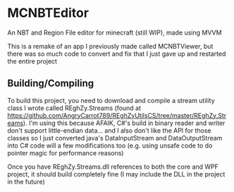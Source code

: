 # MCNBTEditor
An NBT and Region File editor for minecraft (still WIP), made using MVVM

This is a remake of an app I previously made called MCNBTViewer, but there was so much code to convert and fix that I just gave up and restarted the entire project

## Building/Compiling

To build this project, you need to download and compile a stream utility class I wrote called REghZy.Streams (found at https://github.com/AngryCarrot789/REghZyUtilsCS/tree/master/REghZy.Streams). I'm using this
because AFAIK, C#'s build in binary reader and writer don't support little-endian data... and I also don't like the API for those classes so I just converted 
java's DataInputStream and DataOutputStream into C# code will a few modifications too (e.g. using unsafe code to do pointer magic for performance reasons)

Once you have REghZy.Streams.dll references to both the core and WPF project, it should build completely fine (I may include the DLL in the project in the future)
